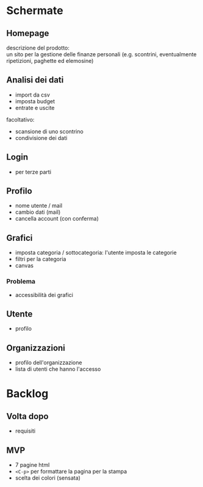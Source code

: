 # Schermate

## Homepage

descrizione del prodotto:  
un sito per la gestione delle finanze personali (e.g. scontrini, eventualmente 
ripetizioni, paghette ed elemosine)

## Analisi dei dati
- import da csv
- imposta budget
- entrate e uscite

facoltativo:
- scansione di uno scontrino
- condivisione dei dati

## Login
- per terze parti

## Profilo
- nome utente / mail
- cambio dati (mail)
- cancella account (con conferma)

## Grafici
- imposta categoria / sottocategoria: l'utente imposta le categorie
- filtri per la categoria
- canvas

### Problema
- accessibilità dei grafici

## Utente
- profilo

## Organizzazioni
- profilo dell'organizzazione
- lista di utenti che hanno l'accesso

# Backlog

## Volta dopo
- requisiti

## MVP

- 7 pagine html
- ``<C-p>`` per formattare la pagina per la stampa
- scelta dei colori (sensata)